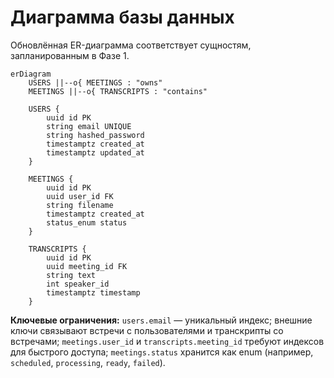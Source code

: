 # Диаграмма базы данных

Обновлённая ER-диаграмма соответствует сущностям, запланированным в Фазе 1.

```mermaid
erDiagram
    USERS ||--o{ MEETINGS : "owns"
    MEETINGS ||--o{ TRANSCRIPTS : "contains"

    USERS {
        uuid id PK
        string email UNIQUE
        string hashed_password
        timestamptz created_at
        timestamptz updated_at
    }

    MEETINGS {
        uuid id PK
        uuid user_id FK
        string filename
        timestamptz created_at
        status_enum status
    }

    TRANSCRIPTS {
        uuid id PK
        uuid meeting_id FK
        string text
        int speaker_id
        timestamptz timestamp
    }
```

**Ключевые ограничения:** `users.email` — уникальный индекс; внешние ключи связывают встречи с пользователями и транскрипты со встречами; `meetings.user_id` и `transcripts.meeting_id` требуют индексов для быстрого доступа; `meetings.status` хранится как enum (например, `scheduled`, `processing`, `ready`, `failed`).
